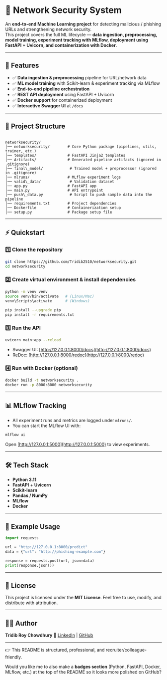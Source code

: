
# 🔐 Network Security System

An **end-to-end Machine Learning project** for detecting malicious / phishing URLs and strengthening network security.  
This project covers the full ML lifecycle — **data ingestion, preprocessing, model training, experiment tracking with MLflow, deployment using FastAPI + Uvicorn, and containerization with Docker**.

---

## 🚀 Features
- ✅ **Data ingestion & preprocessing** pipeline for URL/network data  
- ✅ **ML model training** with Scikit-learn & experiment tracking via MLflow  
- ✅ **End-to-end pipeline orchestration**  
- ✅ **REST API deployment** using FastAPI + Uvicorn  
- ✅ **Docker support** for containerized deployment  
- ✅ **Interactive Swagger UI** at `/docs`  

---

## 📂 Project Structure
```

networksecurity/
│── networksecurity/        # Core Python package (pipelines, utils, trainer, etc.)
│── templates/              # FastAPI Jinja2 templates
│── Artifacts/              # Generated pipeline artifacts (ignored in .gitignore)
│── final\_model/            # Trained model + preprocessor (ignored in .gitignore)
│── mlruns/                 # MLflow experiment logs
│── valid\_data/             # Validation dataset
│── app.py                  # FastAPI app
│── main.py                 # API entrypoint
│── push\_data.py            # Script to push sample data into the pipeline
│── requirements.txt        # Project dependencies
│── Dockerfile              # Containerization setup
│── setup.py                # Package setup file

````

---

## ⚡ Quickstart

### 1️⃣ Clone the repository
```bash
git clone https://github.com/Tridib2510/networksecurity.git
cd networksecurity
````

### 2️⃣ Create virtual environment & install dependencies

```bash
python -m venv venv
source venv/bin/activate   # (Linux/Mac)
venv\Scripts\activate      # (Windows)

pip install --upgrade pip
pip install -r requirements.txt
```

### 3️⃣ Run the API

```bash
uvicorn main:app --reload
```

* Swagger UI: [http://127.0.0.1:8000/docs](http://127.0.0.1:8000/docs)
* ReDoc: [http://127.0.0.1:8000/redoc](http://127.0.0.1:8000/redoc)

### 4️⃣ Run with Docker (optional)

```bash
docker build -t networksecurity .
docker run -p 8000:8000 networksecurity
```

---

## 📊 MLflow Tracking

* All experiment runs and metrics are logged under `mlruns/`.
* You can start the MLflow UI with:

```bash
mlflow ui
```

Open [http://127.0.0.1:5000](http://127.0.0.1:5000) to view experiments.

---

## 🛠 Tech Stack

* **Python 3.11**
* **FastAPI** + **Uvicorn**
* **Scikit-learn**
* **Pandas / NumPy**
* **MLflow**
* **Docker**

---

## 🧪 Example Usage

```python
import requests

url = "http://127.0.0.1:8000/predict"
data = {"url": "http://phishing-example.com"}

response = requests.post(url, json=data)
print(response.json())
```

---

## 📜 License

This project is licensed under the **MIT License**.
Feel free to use, modify, and distribute with attribution.

---

## 👨‍💻 Author

**Tridib Roy Chowdhury**
🔗 [LinkedIn](https://www.linkedin.com/in/tridib-roy-chowdhury-665a9529a/) | [GitHub](https://github.com/Tridib2510)



---

👉 This README is structured, professional, and recruiter/colleague-friendly.  

Would you like me to also make a **badges section** (Python, FastAPI, Docker, MLflow, etc.) at the top of the README so it looks more polished on GitHub?
```
